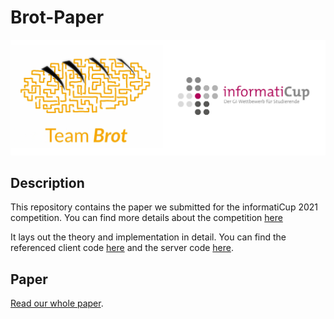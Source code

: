 # Brot-Paper

[![](brot-icup.jpg)](https://teambrot.github.io/)

## Description

This repository contains the paper we submitted for the informatiCup 2021 competition. You can find more details about the competition [here](https://github.com/informatiCup/informatiCup2021)

It lays out the theory and implementation in detail. You can find the referenced client code [here](https://github.com/TeamBrot/client) and the server code [here](https://github.com/TeamBrot/server).

## Paper

[Read our whole paper](ausarbeitung.pdf).
